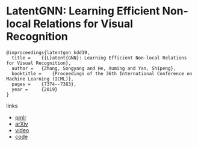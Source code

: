 # LatentGNN: Learning Efficient Non-local Relations for Visual Recognition

```
@inproceedings{latentgnn_kdd19,
  title = 	 {{L}atent{GNN}: Learning Efficient Non-local Relations for Visual Recognition},
  author = 	 {Zhang, Songyang and He, Xuming and Yan, Shipeng},
  booktitle = 	 {Proceedings of the 36th International Conference on Machine Learning (ICML)},
  pages = 	 {7374--7383},
  year = 	 {2019}
}
```

links
- [pmlr](http://proceedings.mlr.press/v97/zhang19f.html)
- [arXiv](https://arxiv.org/abs/1905.11634)
- [video](https://videoken.com/embed/aV4-cD4zLyI?tocitem=92)
- [code](https://github.com/latentgnn/LatentGNN-V1-PyTorch)
